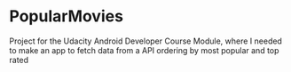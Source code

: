 # PopularMovies
Project for the Udacity Android Developer Course Module, where I needed to make an app to fetch data from a API 
ordering by most popular and top rated
